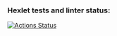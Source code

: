 ### Hexlet tests and linter status:
[![Actions Status](https://github.com/Bjorn3301/frontend-project-44/workflows/hexlet-check/badge.svg)](https://github.com/Bjorn3301/frontend-project-44/actions)